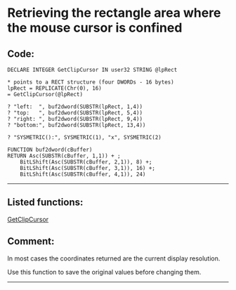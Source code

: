 <link rel="stylesheet" type="text/css" href="../css/win32api.css">  
<link rel="stylesheet" href="https://cdnjs.cloudflare.com/ajax/libs/font-awesome/4.7.0/css/font-awesome.min.css">

# Retrieving the rectangle area where the mouse cursor is confined

## Code:
```foxpro  
DECLARE INTEGER GetClipCursor IN user32 STRING @lpRect

* points to a RECT structure (four DWORDs - 16 bytes)
lpRect = REPLICATE(Chr(0), 16)
= GetClipCursor(@lpRect)
	
? "left:  ", buf2dword(SUBSTR(lpRect, 1,4))
? "top:   ", buf2dword(SUBSTR(lpRect, 5,4))
? "right: ", buf2dword(SUBSTR(lpRect, 9,4))
? "bottom:", buf2dword(SUBSTR(lpRect, 13,4))

? "SYSMETRIC():", SYSMETRIC(1), "x", SYSMETRIC(2)

FUNCTION buf2dword(cBuffer)
RETURN Asc(SUBSTR(cBuffer, 1,1)) + ;
	BitLShift(Asc(SUBSTR(cBuffer, 2,1)), 8) +;
	BitLShift(Asc(SUBSTR(cBuffer, 3,1)), 16) +;
	BitLShift(Asc(SUBSTR(cBuffer, 4,1)), 24)  
```  
***  


## Listed functions:
[GetClipCursor](../libraries/user32/GetClipCursor.md)  

## Comment:
In most cases the coordinates returned are the current display resolution.  
  
Use this function to save the original values before changing them.  
  
***  

